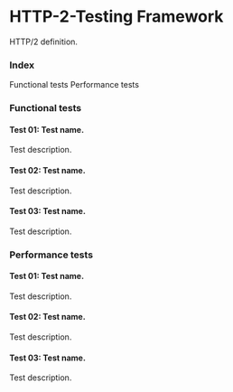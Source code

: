 # HTTP-2-Testing Framework
HTTP/2 definition.

### Index
Functional tests
Performance tests

### Functional tests
#### Test 01: Test name.
Test description.

#### Test 02: Test name.
Test description.

#### Test 03: Test name.
Test description.

### Performance tests
#### Test 01: Test name.
Test description.

#### Test 02: Test name.
Test description.

#### Test 03: Test name.
Test description.
